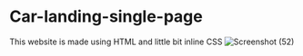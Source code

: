 # Car-landing-single-page
This website is made using HTML and little bit inline CSS
![Screenshot (52)](https://user-images.githubusercontent.com/64901855/120423343-db2b9580-c387-11eb-8c06-7b3535871768.png)

